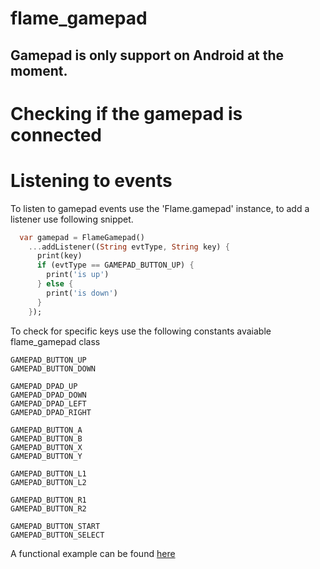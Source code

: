 # flame_gamepad

## Gamepad is only support on Android at the moment.

# Checking if the gamepad is connected

# Listening to events
To listen to gamepad events use the 'Flame.gamepad' instance, to add a listener use following snippet.

```dart
  var gamepad = FlameGamepad()
    ...addListener((String evtType, String key) {
      print(key)
      if (evtType == GAMEPAD_BUTTON_UP) {
        print('is up')
      } else {
        print('is down')
      }
    });
```

To check for specific keys use the following constants avaiable flame_gamepad class

```
GAMEPAD_BUTTON_UP
GAMEPAD_BUTTON_DOWN

GAMEPAD_DPAD_UP
GAMEPAD_DPAD_DOWN
GAMEPAD_DPAD_LEFT
GAMEPAD_DPAD_RIGHT

GAMEPAD_BUTTON_A
GAMEPAD_BUTTON_B
GAMEPAD_BUTTON_X
GAMEPAD_BUTTON_Y

GAMEPAD_BUTTON_L1
GAMEPAD_BUTTON_L2

GAMEPAD_BUTTON_R1
GAMEPAD_BUTTON_R2

GAMEPAD_BUTTON_START
GAMEPAD_BUTTON_SELECT
```

A functional example can be found [here](https://github.com/erickzanardo/flame-gamepad-example)
